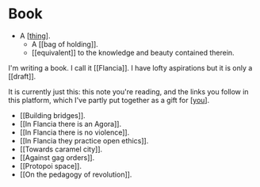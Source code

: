 # Book

- A [[thing]].
  - A [[bag of holding]].
  - [[equivalent]] to the knowledge and beauty contained therein.

I'm writing a book. I call it [[Flancia]]. I have lofty aspirations but it is only a [[draft]].

It is currently just this: this note you're reading, and the links you follow in this platform, which I've partly put together as a gift for [[you]].

- [[Building bridges]].
- [[In Flancia there is an Agora]].
- [[In Flancia there is no violence]].
- [[In Flancia they practice open ethics]].
- [[Towards caramel city]].
- [[Against gag orders]].
- [[Protopoi space]].
- [[On the pedagogy of revolution]].





[//begin]: # "Autogenerated link references for markdown compatibility"
[thing]: thing "Thing"
[you]: you "You"
[//end]: # "Autogenerated link references"